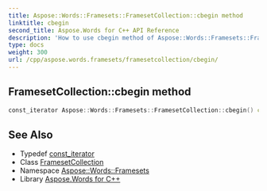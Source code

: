 ```yaml
---
title: Aspose::Words::Framesets::FramesetCollection::cbegin method
linktitle: cbegin
second_title: Aspose.Words for C++ API Reference
description: 'How to use cbegin method of Aspose::Words::Framesets::FramesetCollection class in C++.'
type: docs
weight: 300
url: /cpp/aspose.words.framesets/framesetcollection/cbegin/
---
```

## FramesetCollection::cbegin method




```cpp
const_iterator Aspose::Words::Framesets::FramesetCollection::cbegin() const noexcept
```

## See Also

* Typedef [const_iterator](../const_iterator/)
* Class [FramesetCollection](../)
* Namespace [Aspose::Words::Framesets](../../)
* Library [Aspose.Words for C++](../../../)
